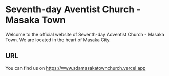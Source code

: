# Seventh-day Aventist Church - Masaka Town

Welcome to the official website of Seventh-day Adventist Church - Masaka Town.
We are located in the heart of Masaka City.

## URL

You can find us on <https://www.sdamasakatownchurch.vercel.app>
